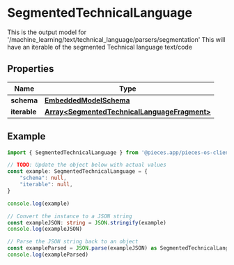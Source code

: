 
# SegmentedTechnicalLanguage

This is the output model for \'/machine_learning/text/technical_language/parsers/segmentation\'  This will have an iterable of the segmented Technical language text/code

## Properties

Name | Type
------------ | -------------
**schema** | [**EmbeddedModelSchema**](EmbeddedModelSchema)
**iterable** | [**Array&lt;SegmentedTechnicalLanguageFragment&gt;**](SegmentedTechnicalLanguageFragment)

## Example

```typescript
import { SegmentedTechnicalLanguage } from '@pieces.app/pieces-os-client'

// TODO: Update the object below with actual values
const example: SegmentedTechnicalLanguage = {
    "schema": null,
    "iterable": null,
}

console.log(example)

// Convert the instance to a JSON string
const exampleJSON: string = JSON.stringify(example)
console.log(exampleJSON)

// Parse the JSON string back to an object
const exampleParsed = JSON.parse(exampleJSON) as SegmentedTechnicalLanguage
console.log(exampleParsed)
```


